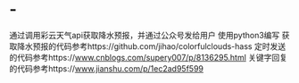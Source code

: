 # -
通过调用彩云天气api获取降水预报，并通过公众号发给用户
使用python3编写
获取降水预报的代码参考https://github.com/jihao/colorfulclouds-hass
定时发送的代码参考https://www.cnblogs.com/supery007/p/8136295.html
关键字回复的代码参考https://www.jianshu.com/p/1ec2ad95f599
